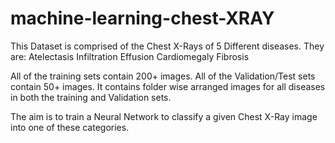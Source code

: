 # machine-learning-chest-XRAY

This Dataset is comprised of the Chest X-Rays of 5 Different diseases. They are: Atelectasis Infiltration Effusion Cardiomegaly Fibrosis

All of the training sets contain 200+ images. All of the Validation/Test sets contain 50+ images. It contains folder wise arranged images for all diseases in both the training and Validation sets.

The aim is to train a Neural Network to classify a given Chest X-Ray image into one of these categories.
